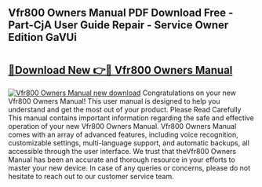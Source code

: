 ## Vfr800 Owners Manual PDF Download Free - Part-CjA User Guide Repair - Service Owner Edition GaVUi

# <h2><a href="http://bc75208.oget.top/?id=Vfr800+Owners+Manual">🔗Download New 👉🔴 Vfr800 Owners Manual</a></h2>

[![Vfr800 Owners Manual new download](https://i.imgur.com/5g1atiW.png)](http://bc75208.oget.top/?id=Vfr800+Owners+Manual)
Congratulations on your new Vfr800 Owners Manual! This user manual is designed to help you understand and get the most out of your product. Please Read Carefully This manual contains important information regarding the safe and effective operation of your new Vfr800 Owners Manual. Vfr800 Owners Manual comes with an array of advanced features, including voice recognition, customizable settings, multi-language support, and automatic backups, all accessible through the user interface. We trust that theVfr800 Owners Manual has been an accurate and thorough resource in your efforts to master your new device. In case of any queries or concerns, please do not hesitate to reach out to our customer service team.
